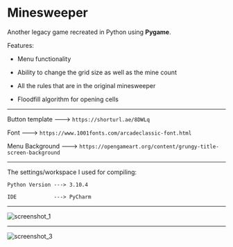 # Minesweeper
 Another legacy game recreated in Python using **Pygame**.
 
 Features:
 
 - Menu functionality
 
 - Ability to change the grid size as well as the mine count

 - All the rules that are in the original minesweeper
 
 - Floodfill algorithm for opening cells
 
 --------------------------------
 Button template ---> ```https://shorturl.ae/8DWLq```
 
 Font            ---> ```https://www.1001fonts.com/arcadeclassic-font.html```
 
 Menu Background ---> ```https://opengameart.org/content/grungy-title-screen-background```
 
--------------------------------
 The settings/workspace I used for compiling:
  
    Python Version ---> 3.10.4
    
    IDE            ---> PyCharm
--------------------------------

![screenshot_1](https://user-images.githubusercontent.com/103185975/170845981-1e1761a5-f702-4108-b2d9-b6d14654b8b1.PNG)

--------------------------------

![screenshot_3](https://user-images.githubusercontent.com/103185975/171060392-435b330e-01d0-43ae-880d-8aa53f0ae9f2.PNG)
